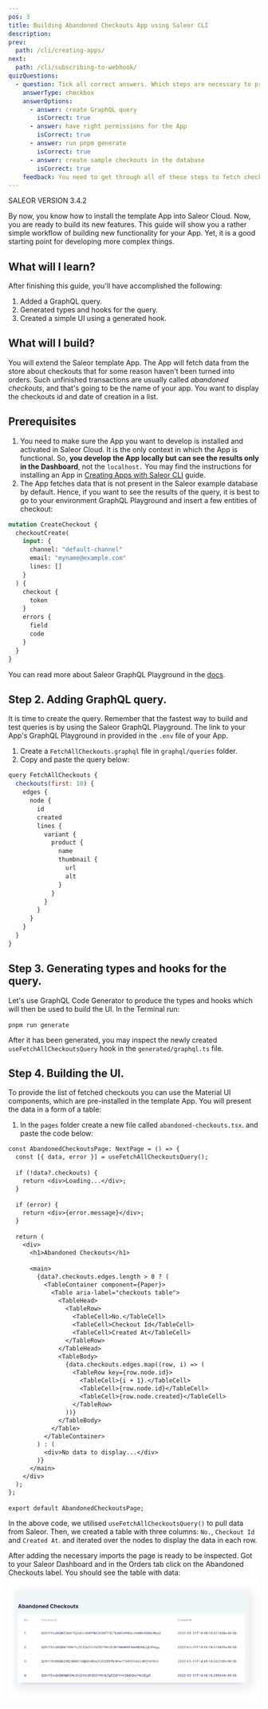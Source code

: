 ```yaml
---
pos: 3
title: Building Abandoned Checkouts App using Saleor CLI
description:
prev:
  path: /cli/creating-apps/
next:
  path: /cli/subscribing-to-webhook/
quizQuestions:
  - question: Tick all correct answers. Which steps are necessary to properly fetch checkouts?
    answerType: checkbox
    answerOptions:
      - answer: create GraphQL query
        isCorrect: true
      - answer: have right permissions for the App
        isCorrect: true
      - answer: run pnpm generate
        isCorrect: true
      - answer: create sample checkouts in the database
        isCorrect: true
    feedback: You need to get through all of these steps to fetch checkouts.
---
```


SALEOR VERSION
3.4.2

By now, you know how to install the template App into Saleor Cloud. Now, you are ready to build its new features. This guide will show you a rather simple workflow of building new functionality for your App. Yet, it is a good starting point for developing more complex things.

## What will I learn?

After finishing this guide, you'll have accomplished the following:

1. Added a GraphQL query.
2. Generated types and hooks for the query.
3. Created a simple UI using a generated hook.

## What will I build?

You will extend the Saleor template App. The App will fetch data from the store about checkouts that for some reason haven't been turned into orders. Such unfinished transactions are usually called _abandoned checkouts_, and that's going to be the name of your app. You want to display the checkouts id and date of creation in a list.

## Prerequisites

1. You need to make sure the App you want to develop is installed and activated in Saleor Cloud. It is the only context in which the App is functional. So, **you develop the App locally but can see the results only in the Dashboard**, not the `localhost.` You may find the instructions for installing an App in [Creating Apps with Saleor CLI](#) guide.
2. The App fetches data that is not present in the Saleor example database by default. Hence, if you want to see the results of the query, it is best to go to your environment GraphQL Playground and insert a few entities of checkout:

```graphql
mutation CreateCheckout {
  checkoutCreate(
    input: {
      channel: "default-channel"
      email: "myname@example.com"
      lines: []
    }
  ) {
    checkout {
      token
    }
    errors {
      field
      code
    }
  }
}
```

You can read more about Saleor GraphQL Playground in the [docs](https://learn.saleor.io/setup/saleor-graphql-playground/).

## Step 2. Adding GraphQL query.

It is time to create the query. Remember that the fastest way to build and test queries is by using the Saleor GraphQL Playground. The link to your App's GraphQL Playground in provided in the `.env` file of your App.

1. Create a `FetchAllCheckouts.graphql` file in `graphql/queries` folder.
2. Copy and paste the query below:

```jsx
query FetchAllCheckouts {
  checkouts(first: 10) {
    edges {
      node {
        id
        created
        lines {
          variant {
            product {
              name
              thumbnail {
                url
                alt
              }
            }
          }
        }
      }
    }
  }
}
```

## Step 3. Generating types and hooks for the query.

Let's use GraphQL Code Generator to produce the types and hooks which will then be used to build the UI. In the Terminal run:

`pnpm run generate`

After it has been generated, you may inspect the newly created `useFetchAllCheckoutsQuery` hook in the `generated/graphql.ts` file.

## Step 4. Building the UI.

To provide the list of fetched checkouts you can use the Material UI components, which are pre-installed in the template App. You will present the data in a form of a table:

1. In the `pages` folder create a new file called `abandoned-checkouts.tsx`. and paste the code below:

```tsx
const AbandonedCheckoutsPage: NextPage = () => {
  const [{ data, error }] = useFetchAllCheckoutsQuery();

  if (!data?.checkouts) {
    return <div>Loading...</div>;
  }

  if (error) {
    return <div>{error.message}</div>;
  }

  return (
    <div>
      <h1>Abandoned Checkouts</h1>

      <main>
        {data?.checkouts.edges.length > 0 ? (
          <TableContainer component={Paper}>
            <Table aria-label="checkouts table">
              <TableHead>
                <TableRow>
                  <TableCell>No.</TableCell>
                  <TableCell>Checkout Id</TableCell>
                  <TableCell>Created At</TableCell>
                </TableRow>
              </TableHead>
              <TableBody>
                {data.checkouts.edges.map((row, i) => (
                  <TableRow key={row.node.id}>
                    <TableCell>{i + 1}.</TableCell>
                    <TableCell>{row.node.id}</TableCell>
                    <TableCell>{row.node.created}</TableCell>
                  </TableRow>
                ))}
              </TableBody>
            </Table>
          </TableContainer>
        ) : (
          <div>No data to display...</div>
        )}
      </main>
    </div>
  );
};

export default AbandonedCheckoutsPage;
```

In the above code, we utilised `useFetchAllCheckoutsQuery()` to pull data from Saleor. Then, we created a table with three columns: `No.`, `Checkout Id` and `Created At`. and iterated over the nodes to display the data in each row.

After adding the necessary imports the page is ready to be inspected. Got to your Saleor Dashboard and in the Orders tab click on the Abandoned Checkouts label. You should see the table with data:
![Table with data](./abandoned-checkouts.png)
